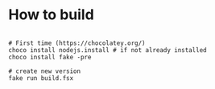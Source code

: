 # How to build

```shell

# First time (https://chocolatey.org/)
choco install nodejs.install # if not already installed
choco install fake -pre

# create new version
fake run build.fsx

```
